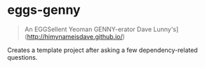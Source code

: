 # eggs-genny
> An EGGSellent Yeoman GENNY-erator Dave Lunny's](http://himynameisdave.github.io/)

Creates a template project after asking a few dependency-related questions.
